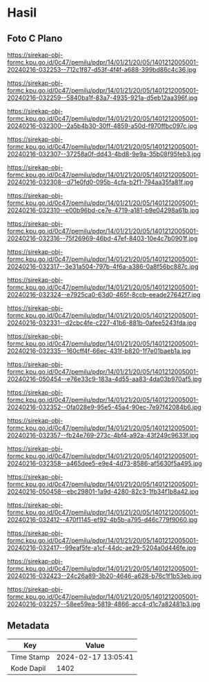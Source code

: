 # Hasil

## Foto C Plano

https://sirekap-obj-formc.kpu.go.id/0c47/pemilu/pdpr/14/01/21/20/05/1401212005001-20240216-032253--712c1f87-d53f-4f4f-a688-399bd86c4c36.jpg

https://sirekap-obj-formc.kpu.go.id/0c47/pemilu/pdpr/14/01/21/20/05/1401212005001-20240216-032259--5840ba1f-83a7-4935-921a-d5eb12aa396f.jpg

https://sirekap-obj-formc.kpu.go.id/0c47/pemilu/pdpr/14/01/21/20/05/1401212005001-20240216-032300--2a5b4b30-30ff-4859-a50d-f970ffbc097c.jpg

https://sirekap-obj-formc.kpu.go.id/0c47/pemilu/pdpr/14/01/21/20/05/1401212005001-20240216-032307--37258a0f-dd43-4bd8-9e9a-35b08f95feb3.jpg

https://sirekap-obj-formc.kpu.go.id/0c47/pemilu/pdpr/14/01/21/20/05/1401212005001-20240216-032308--d71e0fd0-095b-4cfa-b2f1-794aa35fa81f.jpg

https://sirekap-obj-formc.kpu.go.id/0c47/pemilu/pdpr/14/01/21/20/05/1401212005001-20240216-032310--e00b96bd-ce7e-4719-a181-b9e04298a61b.jpg

https://sirekap-obj-formc.kpu.go.id/0c47/pemilu/pdpr/14/01/21/20/05/1401212005001-20240216-032316--75f26969-46bd-47ef-8403-10e4c7b0901f.jpg

https://sirekap-obj-formc.kpu.go.id/0c47/pemilu/pdpr/14/01/21/20/05/1401212005001-20240216-032317--3e31a504-797b-4f6a-a386-0a8f56bc887c.jpg

https://sirekap-obj-formc.kpu.go.id/0c47/pemilu/pdpr/14/01/21/20/05/1401212005001-20240216-032324--e7925ca0-63d0-465f-8ccb-eeade27642f7.jpg

https://sirekap-obj-formc.kpu.go.id/0c47/pemilu/pdpr/14/01/21/20/05/1401212005001-20240216-032331--d2cbc4fe-c227-41b6-881b-0afee5243fda.jpg

https://sirekap-obj-formc.kpu.go.id/0c47/pemilu/pdpr/14/01/21/20/05/1401212005001-20240216-032335--160cff4f-66ec-431f-b820-1f7e01baeb1a.jpg

https://sirekap-obj-formc.kpu.go.id/0c47/pemilu/pdpr/14/01/21/20/05/1401212005001-20240216-050454--e76e33c9-183a-4d55-aa83-4da03b970af5.jpg

https://sirekap-obj-formc.kpu.go.id/0c47/pemilu/pdpr/14/01/21/20/05/1401212005001-20240216-032352--0fa028e9-95e5-45a4-90ec-7e97f42084b6.jpg

https://sirekap-obj-formc.kpu.go.id/0c47/pemilu/pdpr/14/01/21/20/05/1401212005001-20240216-032357--fb24e769-273c-4bf4-a92a-43f249c9633f.jpg

https://sirekap-obj-formc.kpu.go.id/0c47/pemilu/pdpr/14/01/21/20/05/1401212005001-20240216-032358--a465dee5-e9e4-4d73-8586-af5630f5a495.jpg

https://sirekap-obj-formc.kpu.go.id/0c47/pemilu/pdpr/14/01/21/20/05/1401212005001-20240216-050458--ebc29801-1a9d-4280-82c3-1fb34f1b8a42.jpg

https://sirekap-obj-formc.kpu.go.id/0c47/pemilu/pdpr/14/01/21/20/05/1401212005001-20240216-032412--470f1145-ef92-4b5b-a795-d46c779f9060.jpg

https://sirekap-obj-formc.kpu.go.id/0c47/pemilu/pdpr/14/01/21/20/05/1401212005001-20240216-032417--99eaf5fe-a1cf-44dc-ae29-5204a0d446fe.jpg

https://sirekap-obj-formc.kpu.go.id/0c47/pemilu/pdpr/14/01/21/20/05/1401212005001-20240216-032423--24c26a89-3b20-4646-a628-b76c1f1b53eb.jpg

https://sirekap-obj-formc.kpu.go.id/0c47/pemilu/pdpr/14/01/21/20/05/1401212005001-20240216-032257--58ee59ea-5819-4866-acc4-d1c7a82481b3.jpg


## Metadata

| Key        | Value               |
| ---------- | ------------------- |
| Time Stamp | 2024-02-17 13:05:41 |
| Kode Dapil | 1402                |



